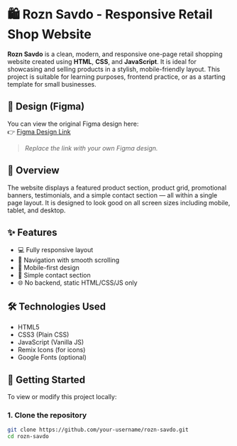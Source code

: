# 🛍️ Rozn Savdo - Responsive Retail Shop Website

**Rozn Savdo** is a clean, modern, and responsive one-page retail shopping website created using **HTML**, **CSS**, and **JavaScript**. It is ideal for showcasing and selling products in a stylish, mobile-friendly layout. This project is suitable for learning purposes, frontend practice, or as a starting template for small businesses.

## 🎨 Design (Figma)

You can view the original Figma design here:  
👉 [Figma Design Link](https://www.figma.com/your-figma-design-link)

> _Replace the link with your own Figma design._

## 📄 Overview

The website displays a featured product section, product grid, promotional banners, testimonials, and a simple contact section — all within a single page layout. It is designed to look good on all screen sizes including mobile, tablet, and desktop.

## ✨ Features

- 💻 Fully responsive layout
- 🔗 Navigation with smooth scrolling
- 📱 Mobile-first design
- 📧 Simple contact section
- 🌐 No backend, static HTML/CSS/JS only

## 🛠 Technologies Used

- HTML5  
- CSS3 (Plain CSS)  
- JavaScript (Vanilla JS)  
- Remix Icons (for icons)  
- Google Fonts (optional)

## 🚀 Getting Started

To view or modify this project locally:

### 1. Clone the repository

```bash
git clone https://github.com/your-username/rozn-savdo.git
cd rozn-savdo
